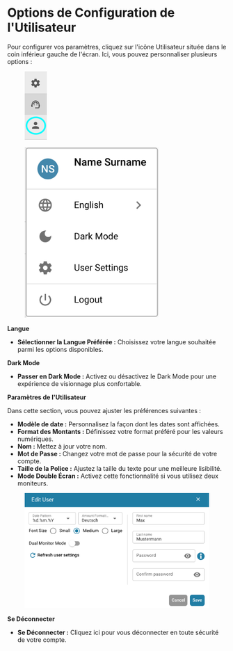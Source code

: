# Options de Configuration de l'Utilisateur

Pour configurer vos paramètres, cliquez sur l'icône Utilisateur située dans le coin inférieur gauche de l'écran. Ici, vous pouvez personnaliser plusieurs options :

<figure><img src="../../.gitbook/assets/user-config.png" alt=""><figcaption></figcaption></figure>

<figure><img src="../../.gitbook/assets/user_config_options_2.png" alt="" width="308"><figcaption></figcaption></figure>

**Langue**

* **Sélectionner la Langue Préférée :** Choisissez votre langue souhaitée parmi les options disponibles.

**Dark Mode**

* **Passer en Dark Mode :** Activez ou désactivez le Dark Mode pour une expérience de visionnage plus confortable.

**Paramètres de l'Utilisateur**

Dans cette section, vous pouvez ajuster les préférences suivantes :

* **Modèle de date :** Personnalisez la façon dont les dates sont affichées.
* **Format des Montants :** Définissez votre format préféré pour les valeurs numériques.
* **Nom :** Mettez à jour votre nom.
* **Mot de Passe :** Changez votre mot de passe pour la sécurité de votre compte.
* **Taille de  la Police :** Ajustez la taille du texte pour une meilleure lisibilité.
* **Mode Double Écran :** Activez cette fonctionnalité si vous utilisez deux moniteurs.

<figure><img src="../../.gitbook/assets/user-config3.png" alt=""><figcaption></figcaption></figure>

**Se Déconnecter**

* **Se Déconnecter :** Cliquez ici pour vous déconnecter en toute sécurité de votre compte.
